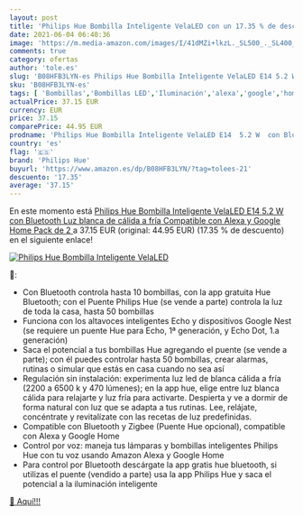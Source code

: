 ```yaml
---
layout: post
title: 'Philips Hue Bombilla Inteligente VelaLED con un 17.35 % de descuento'
date: 2021-06-04 06:40:36
image: 'https://m.media-amazon.com/images/I/41dMZi+lkzL._SL500_._SL400_.jpg'
comments: true
category: ofertas
author: 'tole.es'
slug: 'B08HFB3LYN-es Philips Hue Bombilla Inteligente VelaLED E14 5.2 W con...'
sku: 'B08HFB3LYN-es'
tags: [ 'Bombillas','Bombillas LED','Iluminación','alexa','google','home','hue','philips','philips hue', ]
actualPrice: 37.15 EUR
currency: EUR
price: 37.15
comparePrice: 44.95 EUR
prodname: 'Philips Hue Bombilla Inteligente VelaLED E14  5.2 W  con Bluetooth  Luz blanca de cálida a fría  Compatible con Alexa y Google Home  Pack de 2 '
country: 'es'
flag: '🇪🇸'
brand: 'Philips Hue'
buyurl: 'https://www.amazon.es/dp/B08HFB3LYN/?tag=tolees-21'
descuento: '17.35'
average: '37.15'
---
```


En este momento está [Philips Hue Bombilla Inteligente VelaLED E14  5.2 W  con Bluetooth  Luz blanca de cálida a fría  Compatible con Alexa y Google Home  Pack de 2 ](https://www.amazon.es/dp/B08HFB3LYN/?tag=tolees-21) a 37.15 EUR (original: 44.95 EUR) (17.35 %  de descuento) en el siguiente enlace!

[![Philips Hue Bombilla Inteligente VelaLED](https://m.media-amazon.com/images/I/41dMZi+lkzL._SL500_._SL400_.jpg)](https://www.amazon.es/dp/B08HFB3LYN/?tag=tolees-21)

🔎:

- Con Bluetooth controla hasta 10 bombillas, con la app gratuita Hue Bluetooth; con el Puente Philips Hue (se vende a parte) controla la luz de toda la casa, hasta 50 bombillas
- Funciona con los altavoces inteligentes Echo y dispositivos Google Nest (se requiere un puente Hue para Echo, 1ª generación, y Echo Dot, 1.a generación)
- Saca el potencial a tus bombillas Hue agregando el puente (se vende a parte); con él puedes controlar hasta 50 bombillas, crear alarmas, rutinas o simular que estás en casa cuando no sea así
- Regulación sin instalación: experimenta luz led de blanca cálida a fría (2200 a 6500 k y 470 lúmenes); en la app hue, elige entre luz blanca cálida para relajarte y luz fría para activarte. Despierta y ve a dormir de forma natural con luz que se adapta a tus rutinas. Lee, relájate, concéntrate y revitalízate con las recetas de luz predefinidas.
- Compatible con Bluetooth y Zigbee (Puente Hue opcional), compatible con Alexa y Google Home
- Control por voz: maneja tus lámparas y bombillas inteligentes Philips Hue con tu voz usando Amazon Alexa y Google Home
- Para control por Bluetooth descárgate la app gratis hue bluetooth, si utilizas el puente (vendido a parte) usa la app Philips Hue y saca el potencial a la iluminación inteligente

[🛒 Aquí!!!](https://www.amazon.es/dp/B08HFB3LYN/?tag=tolees-21)
